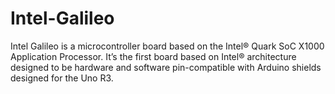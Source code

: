 # Intel-Galileo
Intel Galileo is a microcontroller board based on the Intel® Quark SoC X1000 Application Processor. It’s the first board based on Intel® architecture designed to be hardware and software pin-compatible with Arduino shields designed for the Uno R3.
